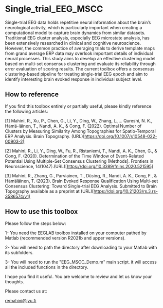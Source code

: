 # Single_trial_EEG_MSCC
Single-trial EEG data holds repetitive neural information about the brain’s neurological activity, which is particularly important when creating a computational model to capture brain dynamics from similar datasets. Traditional EEG cluster analysis, especially EEG microstate analysis, has been extensively researched in clinical and cognitive neuroscience. However, the common practice of averaging trials to derive template maps from grand average ERP data may overlook important details of individual neural processes. This study aims to develop an effective clustering model based on multi-set consensus clustering and evaluate its reliability through error evaluation of scoring results.
The current toolbox offers a consensus clustering-based pipeline for treating single-trial EEG epoch and aim to identify interesting brain evoked response in individual subject level.
## How to reference
If you find this toolbox entirely or partially useful, please kindly reference the following articles:

[1] Mahini, R., Xu, P., Chen, G., Li, Y., Ding, W., Zhang, L.,... Qureshi, N. K., Hämä-läinen, T., Nandi, A. K., & Cong, F. (2022). Optimal Number of Clusters by Measuring Similarity Among Topographies for Spatio-Temporal ERP Analysis. Brain Topography. (URL)[https://doi.org/10.1007/s10548-022-00903-2]

[2] Mahini, R., Li, Y., Ding, W., Fu, R., Ristaniemi, T., Nandi, A. K., Chen, G., & Cong, F. (2020). Determination of the Time Window of Event-Related Potential Using Multiple-Set Consensus Clustering [Methods]. Frontiers in Neuroscience, 14(1047).(URL)[https://doi.org/10.3389/fnins.2020.521595]

[3] Mahini, R., Zhang, G., Parviainen, T., Düsing, R., Nandi, A. K., Cong, F., & Hämäläinen, T. (2023). Brain Evoked Response Qualification Using Multi-set Consensus Clustering: Toward Single-trial EEG Analysis. Submitted to Brain Topography available as a preprint at (URL)[https://doi.org/10.21203/rs.3.rs-3586574/v1]


## How to use this toolbox
Please follow the steps below:

1- You need the EEGLAB toolbox installed on your computer pathed by Matlab (recommended version R2021b and upper versions).

2- You will need to path the directory after downloading to your Matlab with its subfolders.

3- You will need to run the "EEG_MSCC_Demo.m" main script. it will access all the included functions in the directory.

I hope you find it useful. You are welcome to review and let us know your thoughts.

Please contact us at:

remahini@jyu.fi
